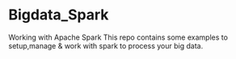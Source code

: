 # Bigdata_Spark
Working with Apache Spark
This repo contains some examples to setup,manage & work with spark to process your big data.
